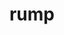 ---
category: 4-letters
denotation: null
name: rump
reference_link: https://www.etymonline.com/word/rump
root_language: null
root_name: null
title: rump
type: free
word_sums:
- respelling: rump
  sum: 'Rump + '
---